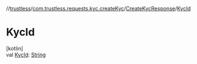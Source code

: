 //[trustless](../../../index.md)/[com.trustless.requests.kyc.createKyc](../index.md)/[CreateKycResponse](index.md)/[KycId](-kyc-id.md)

# KycId

[kotlin]\
val [KycId](-kyc-id.md): [String](https://kotlinlang.org/api/latest/jvm/stdlib/kotlin/-string/index.html)
